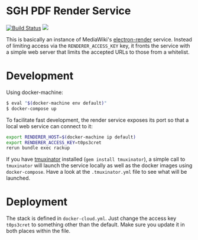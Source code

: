 # SGH PDF Render Service

[![Build Status](https://travis-ci.org/sgh-eltern/pdf-service.svg?branch=master)](https://travis-ci.org/sgh-eltern/pdf-service) [![](https://images.microbadger.com/badges/image/sghakinternet/pdf-service.svg)](https://microbadger.com/images/sghakinternet/pdf-service "Get your own image badge on microbadger.com")

This is basically an instance of MediaWiki's [electron-render](https://github.com/wikimedia/mediawiki-services-electron-render) service. Instead of limiting access via the `RENDERER_ACCESS_KEY` key, it fronts the service with a simple web server that limits the accepted URLs to those from a whitelist.

# Development

Using docker-machine:

```bash
$ eval "$(docker-machine env default)"
$ docker-compose up
```

To facilitate fast development, the render service exposes its port so that a local web service can connect to it:

```bash
export RENDERER_HOST=$(docker-machine ip default)
export RENDERER_ACCESS_KEY=t0ps3cret
rerun bundle exec rackup
```

If you have [tmuxinator](https://github.com/tmuxinator/tmuxinator) installed (`gem install tmuxinator`), a simple call to `tmuxinator` will launch the service locally as well as the docker images using `docker-compose`. Have a look at the `.tmuxinator.yml` file to see what will be launched.

# Deployment

The stack is defined in `docker-cloud.yml`. Just change the access key `t0ps3cret` to something other than the default. Make sure you update it in both places within the file.
